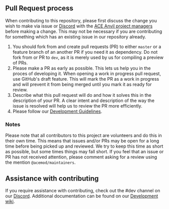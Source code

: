 ## Pull Request process

When contributing to this repository, please first discuss the change you wish to make via issue or [Discord](https://acemod.org/discord) with the [ACE Anvil project managers](https://anvil.acemod.org/team.html) before making a change. This may not be necessary if you are contributing for something which has an existing issue in our repository already.

1. You should fork from and create pull requests (PR) to either `master` or a feature branch of an another PR if you need it as dependency. Do not fork from or PR to `dev`, as it is merely used by us for compiling a preview of PRs.
2. Please make a PR as early as possible. This lets us help you in the proces of developing it. When opening a work in progress pull request, use GitHub's draft feature. This will mark the PR as a work in progress and will prevent it from being merged until you mark it as ready for review.
3. Describe what this pull request will do and how it solves this in the description of your PR. A clear intent and description of the way the issue is resolved will help us to review the PR more efficiently.
4. Please follow our [Development Guidelines](https://anvil.acemod.org/guides/development/). 

### Notes

Please note that all contributors to this project are volunteers and do this in their own time. This means that issues and/or PRs may be open for a long time before being picked up and reviewed. We try to keep this time as short as possible, but some times things may fall short. If you feel that an issue or PR has not received attention, please comment asking for a review using the mention `@acemod/maintainers`. 

## Assistance with contributing

If you require assistance with contributing, check out the #dev channel on our [Discord](https://acemod.org/discord). Additional documentation can be found on our [Development wiki](https://anvil.acemod.org/guides/development/).
